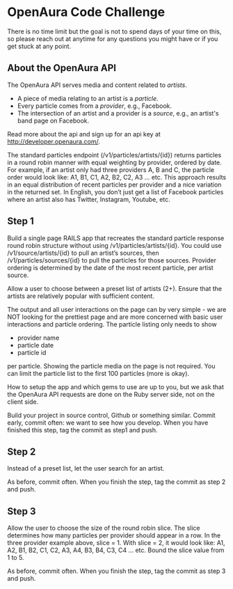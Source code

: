 # OpenAura Code Challenge

There is no time limit but the goal is not to spend days of your time on this,
so please reach out at anytime for any questions you might have or if you get
stuck at any point.

## About the OpenAura API

The OpenAura API serves media and content related to _artists_.

* A piece of media relating to an artist is a _particle_.
* Every particle comes from a _provider_, e.g., Facebook.
* The intersection of an artist and a provider is a _source_, e.g., an artist's
  band page on Facebook.

Read more about the api and sign up for an api key at
http://developer.openaura.com/.

The standard particles endpoint (/v1/particles/artists/{id}) returns particles
in a round robin manner with equal weighting by provider, ordered by date. For
example, if an artist only had three providers A, B and C, the particle order
would look like: A1, B1, C1, A2, B2, C2, A3 … etc. This approach results in an
equal distribution of recent particles per provider and a nice variation in the
returned set. In English, you don’t just get a list of Facebook particles where
an artist also has Twitter, Instagram, Youtube, etc.

## Step 1

Build a single page RAILS app that recreates the standard particle response
round robin structure without using /v1/particles/artists/{id}. You could use
/v1/source/artists/{id} to pull an artist’s sources, then
/v1/particles/sources/{id} to pull the particles for those sources.  Provider
ordering is determined by the date of the most recent particle, per artist
source.

Allow a user to choose between a preset list of artists (2+). Ensure that the
artists are relatively popular with sufficient content.

The output and all user interactions on the page can by very simple - we are NOT
looking for the prettiest page and are more concerned with basic user
interactions and particle ordering. The particle listing only needs to show

* provider name
* particle date
* particle id

per particle. Showing the particle media on the page is not required. You can
limit the particle list to the first 100 particles (more is okay).

How to setup the app and which gems to use are up to you, but we ask that the
OpenAura API requests are done on the Ruby server side, not on the client side.

Build your project in source control, Github or something similar. Commit early,
commit often: we want to see how you develop. When you have finished this step,
tag the commit as step1 and push.

## Step 2

Instead of a preset list, let the user search for an artist.

As before, commit often. When you finish the step, tag the commit as step 2 and
push.

## Step 3

Allow the user to choose the size of the round robin slice. The slice determines
how many particles per provider should appear in a row. In the three provider
example above, slice = 1. With slice = 2, it would look like: A1, A2, B1, B2,
C1, C2, A3, A4, B3, B4, C3, C4 … etc. Bound the slice value from 1 to 5.

As before, commit often. When you finish the step, tag the commit as step 3 and
push.
